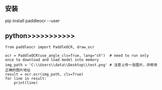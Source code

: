 ## 安装
pip install paddleocr --user

## python>>>>>>>>>>>

```
from paddleocr import PaddleOCR, draw_ocr

ocr = PaddleOCR(use_angle_cls=True, lang="ch")  # need to run only once to download and load model into memory
img_path = 'C:\\Users\\data\\Desktop\\test.png' # 注意上传一张图片，并修改正确的图片地址
result = ocr.ocr(img_path, cls=True)
for line in result:
    print(line)

```
